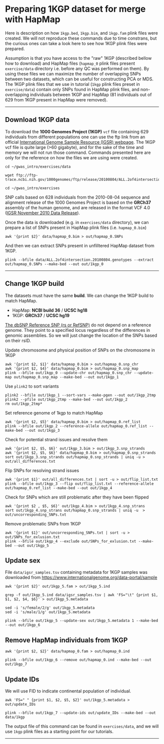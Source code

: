 # Preparing 1KGP dataset for merge with HapMap

Here is description on how `1kgp.bed`, `1kgp.bim`, and `1kgp.fam` plink files were created. We will not reproduce these commands due to time constrans, but the curious ones can take a look here to see how 1KGP plink files were prepared.

Assumption is that you have access to the "raw" 1KGP (described bellow how to download) and HapMap files (`hapmap_0` plink files present `exercise/data` directory i.e. before any QC was performed on them). By using these files we can maximize the number of overlapping SNPs between two datasets, which can be useful for constructing PCA or MDS. The 1KGP plink files that we use in tutorial (`1kgp` plink files preset in `exercise/data`) contain only SNPs found in HapMap plink files, and non-overlapping individuals between 1KGP and HapMap (81 individuals out of 629 from 1KGP present in HapMap were removed).

----

## Download 1KGP data

To download the __1000 Genomes Project (1KGP)__ `vcf` file containing 629 individuals from different populations one can use the ftp link from an official [International Genome Sample Resource (IGSR) webpage](https://www.internationalgenome.org/). The 1KGP vcf file is quite large (>60 gigabyte), and for the sake of the time and memory we will not run those command. Commands presented here are only for the reference on how the files we are using were created. 
    
    cd ~/gwas_intro/exercises/data
    
    wget ftp://ftp-trace.ncbi.nih.gov/1000genomes/ftp/release/20100804/ALL.2of4intersection.20100804.genotypes.vcf.gz

    cd ~/gwas_intro/exercises

SNP calls based on 628 individuals from the 2010-08-04 sequence and alignment release of the 1000 Genomes Project is based on the __GRCh37__ assembly of the human genome, and are released in the format VCF 4.0 ([IGSR November 2010 Data Release](https://www.internationalgenome.org/announcements/november-2010-data-release-2010-11-09/)).

Once the data is downloaded (e.g. in `exercises/data` directory), we can prepare a list of SNPs present in HapMap plink files (i.e. `hapmap_0.bim`)

    awk '{print $2}' data/hapmap_0.bim > out/hapmap_0.SNPs

And then we can extract SNPs present in unfilltered HapMap dataset from 1KGP.
    
    plink --bfile data/ALL.2of4intersection.20100804.genotypes --extract out/hapmap_0.SNPs --make-bed --out out/1kgp_0


----

## Change 1KGP build

The datasets must have the same __build__. We can change the 1KGP build to match HapMap.
- HapMap: __NCBI build 36__ / __UCSC hg18__
- 1KGP: __GRCh37__ / __UCSC hg19__

[The dbSNP Reference SNP (rs or RefSNP)](https://www.ncbi.nlm.nih.gov/snp/docs/RefSNP_about/) do not depend on a reference genome. They point to a specified locus regardless of the differences in genomic assemblies. So we will just change the location of the SNPs based on their rsID.

Update chromosome and physical position of SNPs on the chromosome in 1KGP

    awk '{print $2, $1}' data/hapmap_0.bim > out/hapmap_0.snp_chr
    awk '{print $2, $4}' data/hapmap_0.bim > out/hapmap_0.snp_map
    plink --bfile out/1kgp_0 --update-chr out/hapmap_0.snp_chr --update-map out/hapmap_0.snp_map --make-bed --out out/1kgp_1

Use `plink2` to sort variants

    plink2 --bfile out/1kgp_1 --sort-vars --make-pgen --out out/1kgp_2tmp
    plink2 --pfile out/1kgp_2tmp --make-bed --out out/1kgp_2
    rm out/1kgp_2tmp*

Set reference genome of 1kgp to match HapMap

    awk '{print $2, $5}' data/hapmap_0.bim > out/hapmap_0.ref_list
    plink --bfile out/1kgp_2 --reference-allele out/hapmap_0.ref_list --make-bed --out out/1kgp_3

Check for potential strand issues and resolve them

    awk '{print $2, $5, $6}' out/1kgp_3.bim > out/1kgp_3.snp_strands
    awk '{print $2, $5, $6}' data/hapmap_0.bim > out/hapmap_0.snp_strands
    sort out/1kgp_3.snp_strands out/hapmap_0.snp_strands | uniq -u > out/all_differences.txt

Flip SNPs for resolving strand issues
    
    awk '{print $1}' out/all_differences.txt | sort -u > out/flip_list.txt
    plink --bfile out/1kgp_3 --flip out/flip_list.txt --reference-allele out/hapmap_0.ref_list --make-bed --out out/1kgp_4

Check for SNPs which are still problematic after they have been flipped

    awk '{print $2 , $5, $6}' out/1kgp_4.bim > out/1kgp_4.snp_strans
    sort out/1kgp_4.snp_strans out/hapmap_0.snp_strands | uniq -u  > out/uncorresponding_SNPs.txt

Remove problematic SNPs from 1KGP

    awk '{print $1}' out/uncorresponding_SNPs.txt | sort -u > out/SNPs_for_exlusion.txt
    plink --bfile out/1kgp_4 --exclude out/SNPs_for_exlusion.txt --make-bed --out out/1kgp_5


## Update sex

File `data/igsr_samples.tsv` containing metadata for 1KGP samples was downloaded from https://www.internationalgenome.org/data-portal/sample

    awk '{print $2}' out/1kgp_5.fam > out/1kgp_5.ind

    grep -f out/1kgp_5.ind data/igsr_samples.tsv | awk 'FS="\t" {print $1, $1, $2, $4, $6}' > out/1kgp_5.metadata 

    sed -i 's/female/2/g' out/1kgp_5.metadata 
    sed -i 's/male/1/g' out/1kgp_5.metadata 

    plink --bfile out/1kgp_5 --update-sex out/1kgp_5.metadata 1 --make-bed --out out/1kgp_6


## Remove HapMap individuals from 1KGP

    awk '{print $2, $2}' data/hapmap_0.fam > out/hapmap_0.ind

    plink --bfile out/1kgp_6 --remove out/hapmap_0.ind --make-bed --out out/1kgp_7


## Update IDs 

We will use FID to indicate continental population of individual.

    awk 'FS=" " {print $1, $2, $5, $2}' out/1kgp_5.metadata > out/update_IDs
    
    plink --bfile out/1kgp_7 --update-ids out/update_IDs --make-bed --out data/1kgp

The output file of this command can be found in `exercises/data`, and we will use `1kgp` plink files as a starting point for our tutorials.

----